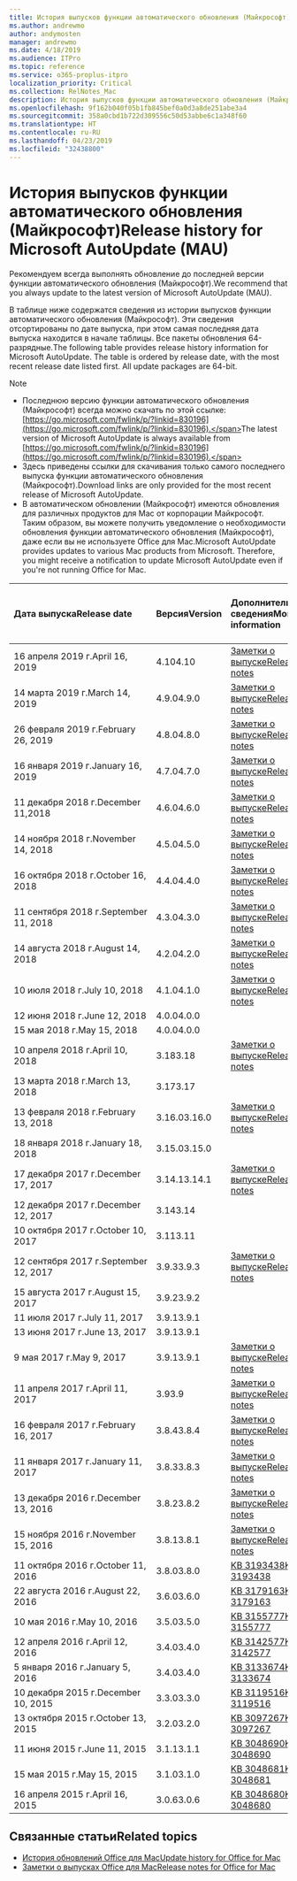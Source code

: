 ```yaml
---
title: История выпусков функции автоматического обновления (Майкрософт)
ms.author: andrewmo
author: andymosten
manager: andrewmo
ms.date: 4/18/2019
ms.audience: ITPro
ms.topic: reference
ms.service: o365-proplus-itpro
localization_priority: Critical
ms.collection: RelNotes_Mac
description: История выпусков функции автоматического обновления (Майкрософт) для ИТ-специалистов
ms.openlocfilehash: 9f162b040f05b1fb845bef0a0d3a8de251abe3a4
ms.sourcegitcommit: 358a0cbd1b722d309556c50d53abbe6c1a348f60
ms.translationtype: HT
ms.contentlocale: ru-RU
ms.lasthandoff: 04/23/2019
ms.locfileid: "32438800"
---
```

# <a name="release-history-for-microsoft-autoupdate-mau"></a><span data-ttu-id="a7768-103">История выпусков функции автоматического обновления (Майкрософт)</span><span class="sxs-lookup"><span data-stu-id="a7768-103">Release history for Microsoft AutoUpdate (MAU)</span></span>
 
<span data-ttu-id="a7768-104">Рекомендуем всегда выполнять обновление до последней версии функции автоматического обновления (Майкрософт).</span><span class="sxs-lookup"><span data-stu-id="a7768-104">We recommend that you always update to the latest version of Microsoft AutoUpdate (MAU).</span></span>

<span data-ttu-id="a7768-p101">В таблице ниже содержатся сведения из истории выпусков функции автоматического обновления (Майкрософт). Эти сведения отсортированы по дате выпуска, при этом самая последняя дата выпуска находится в начале таблицы. Все пакеты обновления 64-разрядные.</span><span class="sxs-lookup"><span data-stu-id="a7768-p101">The following table provides release history information for Microsoft AutoUpdate. The table is ordered by release date, with the most recent release date listed first. All update packages are 64-bit.</span></span>


> [!NOTE]
> - <span data-ttu-id="a7768-108">Последнюю версию функции автоматического обновления (Майкрософт) всегда можно скачать по этой ссылке: [https://go.microsoft.com/fwlink/p/?linkid=830196](https://go.microsoft.com/fwlink/p/?linkid=830196).</span><span class="sxs-lookup"><span data-stu-id="a7768-108">The latest version of Microsoft AutoUpdate is always available from [https://go.microsoft.com/fwlink/p/?linkid=830196](https://go.microsoft.com/fwlink/p/?linkid=830196).</span></span>
> - <span data-ttu-id="a7768-109">Здесь приведены ссылки для скачивания только самого последнего выпуска функции автоматического обновления (Майкрософт).</span><span class="sxs-lookup"><span data-stu-id="a7768-109">Download links are only provided for the most recent release of Microsoft AutoUpdate.</span></span>
> - <span data-ttu-id="a7768-p102">В автоматическом обновлении (Майкрософт) имеются обновления для различных продуктов для Mac от корпорации Майкрософт. Таким образом, вы можете получить уведомление о необходимости обновления функции автоматического обновления (Майкрософт), даже если вы не используете Office для Mac.</span><span class="sxs-lookup"><span data-stu-id="a7768-p102">Microsoft AutoUpdate provides updates to various Mac products from Microsoft. Therefore, you might receive a notification to update Microsoft AutoUpdate even if you're not running Office for Mac.</span></span>
  
|<span data-ttu-id="a7768-112">**Дата выпуска**</span><span class="sxs-lookup"><span data-stu-id="a7768-112">**Release date**</span></span>|<span data-ttu-id="a7768-113">**Версия**</span><span class="sxs-lookup"><span data-stu-id="a7768-113">**Version**</span></span>|<span data-ttu-id="a7768-114">**Дополнительные сведения**</span><span class="sxs-lookup"><span data-stu-id="a7768-114">**More information**</span></span>|<span data-ttu-id="a7768-115">**Ссылка для скачивания пакета обновления**</span><span class="sxs-lookup"><span data-stu-id="a7768-115">**Download link for the update package**</span></span>|
|:-----|:-----|:-----|:-----|
|<span data-ttu-id="a7768-116">16 апреля 2019 г.</span><span class="sxs-lookup"><span data-stu-id="a7768-116">April 16, 2019</span></span> <br/>|<span data-ttu-id="a7768-117">4.10</span><span class="sxs-lookup"><span data-stu-id="a7768-117">4.10</span></span> <br/> | [<span data-ttu-id="a7768-118">Заметки о выпуске</span><span class="sxs-lookup"><span data-stu-id="a7768-118">Release notes</span></span>](release-notes-office-for-mac.md#April-2019-release) <br/> |[<span data-ttu-id="a7768-119">Скачать MAU 4.10</span><span class="sxs-lookup"><span data-stu-id="a7768-119">Download MAU 4.10</span></span>](https://go.microsoft.com/fwlink/p/?linkid=830196) <br/> |
|<span data-ttu-id="a7768-120">14 марта 2019 г.</span><span class="sxs-lookup"><span data-stu-id="a7768-120">March 14, 2019</span></span> <br/>|<span data-ttu-id="a7768-121">4.9.0</span><span class="sxs-lookup"><span data-stu-id="a7768-121">4.9.0</span></span> <br/> | [<span data-ttu-id="a7768-122">Заметки о выпуске</span><span class="sxs-lookup"><span data-stu-id="a7768-122">Release notes</span></span>](release-notes-office-for-mac.md#march-2019-release) <br/> | <br/> |
|<span data-ttu-id="a7768-123">26 февраля 2019 г.</span><span class="sxs-lookup"><span data-stu-id="a7768-123">February 26, 2019</span></span> <br/>|<span data-ttu-id="a7768-124">4.8.0</span><span class="sxs-lookup"><span data-stu-id="a7768-124">4.8.0</span></span> <br/> | [<span data-ttu-id="a7768-125">Заметки о выпуске</span><span class="sxs-lookup"><span data-stu-id="a7768-125">Release notes</span></span>](release-notes-office-for-mac.md#january-2019-release) <br/> |<br/> |
|<span data-ttu-id="a7768-126">16 января 2019 г.</span><span class="sxs-lookup"><span data-stu-id="a7768-126">January 16, 2019</span></span> <br/>|<span data-ttu-id="a7768-127">4.7.0</span><span class="sxs-lookup"><span data-stu-id="a7768-127">4.7.0</span></span> <br/> | [<span data-ttu-id="a7768-128">Заметки о выпуске</span><span class="sxs-lookup"><span data-stu-id="a7768-128">Release notes</span></span>](release-notes-office-for-mac.md#january-2019-release) <br/> | |
|<span data-ttu-id="a7768-129">11 декабря 2018 г.</span><span class="sxs-lookup"><span data-stu-id="a7768-129">December 11,2018</span></span> <br/>|<span data-ttu-id="a7768-130">4.6.0</span><span class="sxs-lookup"><span data-stu-id="a7768-130">4.6.0</span></span> <br/> | [<span data-ttu-id="a7768-131">Заметки о выпуске</span><span class="sxs-lookup"><span data-stu-id="a7768-131">Release notes</span></span>](release-notes-office-for-mac.md#december-2018-release) <br/> ||
|<span data-ttu-id="a7768-132">14 ноября 2018 г.</span><span class="sxs-lookup"><span data-stu-id="a7768-132">November 14, 2018</span></span> <br/> |<span data-ttu-id="a7768-133">4.5.0</span><span class="sxs-lookup"><span data-stu-id="a7768-133">4.5.0</span></span> <br/> |[<span data-ttu-id="a7768-134">Заметки о выпуске</span><span class="sxs-lookup"><span data-stu-id="a7768-134">Release notes</span></span>](release-notes-office-for-mac.md#november-2018-release) <br/> | |
|<span data-ttu-id="a7768-135">16 октября 2018 г.</span><span class="sxs-lookup"><span data-stu-id="a7768-135">October 16, 2018</span></span> <br/> |<span data-ttu-id="a7768-136">4.4.0</span><span class="sxs-lookup"><span data-stu-id="a7768-136">4.4.0</span></span> <br/> |[<span data-ttu-id="a7768-137">Заметки о выпуске</span><span class="sxs-lookup"><span data-stu-id="a7768-137">Release notes</span></span>](release-notes-office-for-mac.md#october-2018-release) <br/> | |
|<span data-ttu-id="a7768-138">11 сентября 2018 г.</span><span class="sxs-lookup"><span data-stu-id="a7768-138">September 11, 2018</span></span>  <br/> |<span data-ttu-id="a7768-139">4.3.0</span><span class="sxs-lookup"><span data-stu-id="a7768-139">4.3.0</span></span>  <br/> |[<span data-ttu-id="a7768-140">Заметки о выпуске</span><span class="sxs-lookup"><span data-stu-id="a7768-140">Release notes</span></span>](release-notes-office-for-mac.md#september-2018-release) <br/> | |
|<span data-ttu-id="a7768-141">14 августа 2018 г.</span><span class="sxs-lookup"><span data-stu-id="a7768-141">August 14, 2018</span></span>  <br/> |<span data-ttu-id="a7768-142">4.2.0</span><span class="sxs-lookup"><span data-stu-id="a7768-142">4.2.0</span></span>  <br/> |[<span data-ttu-id="a7768-143">Заметки о выпуске</span><span class="sxs-lookup"><span data-stu-id="a7768-143">Release notes</span></span>](release-notes-office-for-mac.md#august-2018-release) <br/> | |
|<span data-ttu-id="a7768-144">10 июля 2018 г.</span><span class="sxs-lookup"><span data-stu-id="a7768-144">July 10, 2018</span></span>  <br/> |<span data-ttu-id="a7768-145">4.1.0</span><span class="sxs-lookup"><span data-stu-id="a7768-145">4.1.0</span></span>  <br/> |[<span data-ttu-id="a7768-146">Заметки о выпуске</span><span class="sxs-lookup"><span data-stu-id="a7768-146">Release notes</span></span>](release-notes-office-for-mac.md#july-2018-release) <br/> | |
|<span data-ttu-id="a7768-147">12 июня 2018 г.</span><span class="sxs-lookup"><span data-stu-id="a7768-147">June 12, 2018</span></span>  <br/> |<span data-ttu-id="a7768-148">4.0.0</span><span class="sxs-lookup"><span data-stu-id="a7768-148">4.0.0</span></span>  <br/> |||
|<span data-ttu-id="a7768-149">15 мая 2018 г.</span><span class="sxs-lookup"><span data-stu-id="a7768-149">May 15, 2018</span></span>  <br/> |<span data-ttu-id="a7768-150">4.0.0</span><span class="sxs-lookup"><span data-stu-id="a7768-150">4.0.0</span></span>  <br/> |||
|<span data-ttu-id="a7768-151">10 апреля 2018 г.</span><span class="sxs-lookup"><span data-stu-id="a7768-151">April 10, 2018</span></span>  <br/> |<span data-ttu-id="a7768-152">3.18</span><span class="sxs-lookup"><span data-stu-id="a7768-152">3.18</span></span>  <br/> |[<span data-ttu-id="a7768-153">Заметки о выпуске</span><span class="sxs-lookup"><span data-stu-id="a7768-153">Release notes</span></span>](release-notes-office-for-mac.md#april-2018-release) <br/> ||
|<span data-ttu-id="a7768-154">13 марта 2018 г.</span><span class="sxs-lookup"><span data-stu-id="a7768-154">March 13, 2018</span></span>  <br/> |<span data-ttu-id="a7768-155">3.17</span><span class="sxs-lookup"><span data-stu-id="a7768-155">3.17</span></span>  <br/> |||
|<span data-ttu-id="a7768-156">13 февраля 2018 г.</span><span class="sxs-lookup"><span data-stu-id="a7768-156">February 13, 2018</span></span>  <br/> |<span data-ttu-id="a7768-157">3.16.0</span><span class="sxs-lookup"><span data-stu-id="a7768-157">3.16.0</span></span>  <br/> |[<span data-ttu-id="a7768-158">Заметки о выпуске</span><span class="sxs-lookup"><span data-stu-id="a7768-158">Release notes</span></span>](release-notes-office-for-mac.md#february-2018-release) <br/> | <br/> |
|<span data-ttu-id="a7768-159">18 января 2018 г.</span><span class="sxs-lookup"><span data-stu-id="a7768-159">January 18, 2018</span></span>  <br/> |<span data-ttu-id="a7768-160">3.15.0</span><span class="sxs-lookup"><span data-stu-id="a7768-160">3.15.0</span></span>  <br/> |<br/> |
|<span data-ttu-id="a7768-161">17 декабря 2017 г.</span><span class="sxs-lookup"><span data-stu-id="a7768-161">December 17, 2017</span></span>  <br/> |<span data-ttu-id="a7768-162">3.14.1</span><span class="sxs-lookup"><span data-stu-id="a7768-162">3.14.1</span></span>  <br/> |[<span data-ttu-id="a7768-163">Заметки о выпуске</span><span class="sxs-lookup"><span data-stu-id="a7768-163">Release notes</span></span>](release-notes-office-for-mac.md#december-2017-release) <br/> | <br/> |
|<span data-ttu-id="a7768-164">12 декабря 2017 г.</span><span class="sxs-lookup"><span data-stu-id="a7768-164">December 12, 2017</span></span>  <br/> |<span data-ttu-id="a7768-165">3.14</span><span class="sxs-lookup"><span data-stu-id="a7768-165">3.14</span></span>  <br/> ||  <br/> |
|<span data-ttu-id="a7768-166">10 октября 2017 г.</span><span class="sxs-lookup"><span data-stu-id="a7768-166">October 10, 2017</span></span>  <br/> |<span data-ttu-id="a7768-167">3.11</span><span class="sxs-lookup"><span data-stu-id="a7768-167">3.11</span></span>  <br/> ||<br/> |
|<span data-ttu-id="a7768-168">12 сентября 2017 г.</span><span class="sxs-lookup"><span data-stu-id="a7768-168">September 12, 2017</span></span>  <br/> |<span data-ttu-id="a7768-169">3.9.3</span><span class="sxs-lookup"><span data-stu-id="a7768-169">3.9.3</span></span>  <br/> |[<span data-ttu-id="a7768-170">Заметки о выпуске</span><span class="sxs-lookup"><span data-stu-id="a7768-170">Release notes</span></span>](release-notes-office-for-mac.md#september-2017-release) <br/> |<br/> |
|<span data-ttu-id="a7768-171">15 августа 2017 г.</span><span class="sxs-lookup"><span data-stu-id="a7768-171">August 15, 2017</span></span>  <br/> |<span data-ttu-id="a7768-172">3.9.2</span><span class="sxs-lookup"><span data-stu-id="a7768-172">3.9.2</span></span>  <br/> || <br/> |
|<span data-ttu-id="a7768-173">11 июля 2017 г.</span><span class="sxs-lookup"><span data-stu-id="a7768-173">July 11, 2017</span></span>  <br/> |<span data-ttu-id="a7768-174">3.9.1</span><span class="sxs-lookup"><span data-stu-id="a7768-174">3.9.1</span></span>  <br/> || <br/> |
|<span data-ttu-id="a7768-175">13 июня 2017 г.</span><span class="sxs-lookup"><span data-stu-id="a7768-175">June 13, 2017</span></span>  <br/> |<span data-ttu-id="a7768-176">3.9.1</span><span class="sxs-lookup"><span data-stu-id="a7768-176">3.9.1</span></span>  <br/> || <br/> |
|<span data-ttu-id="a7768-177">9 мая 2017 г.</span><span class="sxs-lookup"><span data-stu-id="a7768-177">May 9, 2017</span></span>  <br/> |<span data-ttu-id="a7768-178">3.9.1</span><span class="sxs-lookup"><span data-stu-id="a7768-178">3.9.1</span></span>  <br/> |[<span data-ttu-id="a7768-179">Заметки о выпуске</span><span class="sxs-lookup"><span data-stu-id="a7768-179">Release notes</span></span>](release-notes-office-for-mac.md#may-2017-release) <br/> | <br/> |
|<span data-ttu-id="a7768-180">11 апреля 2017 г.</span><span class="sxs-lookup"><span data-stu-id="a7768-180">April 11, 2017</span></span>  <br/> |<span data-ttu-id="a7768-181">3.9</span><span class="sxs-lookup"><span data-stu-id="a7768-181">3.9</span></span>  <br/> |[<span data-ttu-id="a7768-182">Заметки о выпуске</span><span class="sxs-lookup"><span data-stu-id="a7768-182">Release notes</span></span>](release-notes-office-for-mac.md#april-2017-release) <br/> |  <br/> |
|<span data-ttu-id="a7768-183">16 февраля 2017 г.</span><span class="sxs-lookup"><span data-stu-id="a7768-183">February 16, 2017</span></span>  <br/> |<span data-ttu-id="a7768-184">3.8.4</span><span class="sxs-lookup"><span data-stu-id="a7768-184">3.8.4</span></span>  <br/> |[<span data-ttu-id="a7768-185">Заметки о выпуске</span><span class="sxs-lookup"><span data-stu-id="a7768-185">Release notes</span></span>](release-notes-office-for-mac.md#february-2017-release) <br/> | <br/> |
|<span data-ttu-id="a7768-186">11 января 2017 г.</span><span class="sxs-lookup"><span data-stu-id="a7768-186">January 11, 2017</span></span>  <br/> |<span data-ttu-id="a7768-187">3.8.3</span><span class="sxs-lookup"><span data-stu-id="a7768-187">3.8.3</span></span>  <br/> |[<span data-ttu-id="a7768-188">Заметки о выпуске</span><span class="sxs-lookup"><span data-stu-id="a7768-188">Release notes</span></span>](release-notes-office-for-mac.md#january-2017-release) <br/> | <br/> |
|<span data-ttu-id="a7768-189">13 декабря 2016 г.</span><span class="sxs-lookup"><span data-stu-id="a7768-189">December 13, 2016</span></span>  <br/> |<span data-ttu-id="a7768-190">3.8.2</span><span class="sxs-lookup"><span data-stu-id="a7768-190">3.8.2</span></span>  <br/> |[<span data-ttu-id="a7768-191">Заметки о выпуске</span><span class="sxs-lookup"><span data-stu-id="a7768-191">Release notes</span></span>](release-notes-office-for-mac.md#december-2016-release) <br/> | <br/> |
|<span data-ttu-id="a7768-192">15 ноября 2016 г.</span><span class="sxs-lookup"><span data-stu-id="a7768-192">November 15, 2016</span></span>  <br/> |<span data-ttu-id="a7768-193">3.8.1</span><span class="sxs-lookup"><span data-stu-id="a7768-193">3.8.1</span></span>  <br/> |[<span data-ttu-id="a7768-194">Заметки о выпуске</span><span class="sxs-lookup"><span data-stu-id="a7768-194">Release notes</span></span>](release-notes-office-for-mac.md#november-2016-release) <br/> | <br/> |
|<span data-ttu-id="a7768-195">11 октября 2016 г.</span><span class="sxs-lookup"><span data-stu-id="a7768-195">October 11, 2016</span></span>  <br/> |<span data-ttu-id="a7768-196">3.8.0</span><span class="sxs-lookup"><span data-stu-id="a7768-196">3.8.0</span></span>  <br/> |[<span data-ttu-id="a7768-197">KB 3193438</span><span class="sxs-lookup"><span data-stu-id="a7768-197">KB 3193438</span></span>](https://support.microsoft.com/kb/3193438) <br/> | <br/> |
|<span data-ttu-id="a7768-198">22 августа 2016 г.</span><span class="sxs-lookup"><span data-stu-id="a7768-198">August 22, 2016</span></span>  <br/> |<span data-ttu-id="a7768-199">3.6.0</span><span class="sxs-lookup"><span data-stu-id="a7768-199">3.6.0</span></span>  <br/> |[<span data-ttu-id="a7768-200">KB 3179163</span><span class="sxs-lookup"><span data-stu-id="a7768-200">KB 3179163</span></span>](https://support.microsoft.com/kb/3179163) <br/> | <br/> |
|<span data-ttu-id="a7768-201">10 мая 2016 г.</span><span class="sxs-lookup"><span data-stu-id="a7768-201">May 10, 2016</span></span>  <br/> |<span data-ttu-id="a7768-202">3.5.0</span><span class="sxs-lookup"><span data-stu-id="a7768-202">3.5.0</span></span>  <br/> |[<span data-ttu-id="a7768-203">KB 3155777</span><span class="sxs-lookup"><span data-stu-id="a7768-203">KB 3155777</span></span>](https://support.microsoft.com/kb/3155777) <br/> | <br/> |
|<span data-ttu-id="a7768-204">12 апреля 2016 г.</span><span class="sxs-lookup"><span data-stu-id="a7768-204">April 12, 2016</span></span>  <br/> |<span data-ttu-id="a7768-205">3.4.0</span><span class="sxs-lookup"><span data-stu-id="a7768-205">3.4.0</span></span>  <br/> |[<span data-ttu-id="a7768-206">KB 3142577</span><span class="sxs-lookup"><span data-stu-id="a7768-206">KB 3142577</span></span>](https://support.microsoft.com/kb/3142577) <br/> | <br/> |
|<span data-ttu-id="a7768-207">5 января 2016 г.</span><span class="sxs-lookup"><span data-stu-id="a7768-207">January 5, 2016</span></span>  <br/> |<span data-ttu-id="a7768-208">3.4.0</span><span class="sxs-lookup"><span data-stu-id="a7768-208">3.4.0</span></span>  <br/> |[<span data-ttu-id="a7768-209">KB 3133674</span><span class="sxs-lookup"><span data-stu-id="a7768-209">KB 3133674</span></span>](https://support.microsoft.com/kb/3133674) <br/> | <br/> |
|<span data-ttu-id="a7768-210">10 декабря 2015 г.</span><span class="sxs-lookup"><span data-stu-id="a7768-210">December 10, 2015</span></span>  <br/> |<span data-ttu-id="a7768-211">3.3.0</span><span class="sxs-lookup"><span data-stu-id="a7768-211">3.3.0</span></span>  <br/> |[<span data-ttu-id="a7768-212">KB 3119516</span><span class="sxs-lookup"><span data-stu-id="a7768-212">KB 3119516</span></span>](https://support.microsoft.com/kb/3119516) <br/> | <br/> |
|<span data-ttu-id="a7768-213">13 октября 2015 г.</span><span class="sxs-lookup"><span data-stu-id="a7768-213">October 13, 2015</span></span>  <br/> |<span data-ttu-id="a7768-214">3.2.0</span><span class="sxs-lookup"><span data-stu-id="a7768-214">3.2.0</span></span>  <br/> |[<span data-ttu-id="a7768-215">KB 3097267</span><span class="sxs-lookup"><span data-stu-id="a7768-215">KB 3097267</span></span>](https://support.microsoft.com/kb/3097267) <br/> | <br/> |
|<span data-ttu-id="a7768-216">11 июня 2015 г.</span><span class="sxs-lookup"><span data-stu-id="a7768-216">June 11, 2015</span></span>  <br/> |<span data-ttu-id="a7768-217">3.1.1</span><span class="sxs-lookup"><span data-stu-id="a7768-217">3.1.1</span></span>  <br/> |[<span data-ttu-id="a7768-218">KB 3048690</span><span class="sxs-lookup"><span data-stu-id="a7768-218">KB 3048690</span></span>](https://support.microsoft.com/kb/3048690) <br/> | <br/> |
|<span data-ttu-id="a7768-219">15 мая 2015 г.</span><span class="sxs-lookup"><span data-stu-id="a7768-219">May 15, 2015</span></span>  <br/> |<span data-ttu-id="a7768-220">3.1.0</span><span class="sxs-lookup"><span data-stu-id="a7768-220">3.1.0</span></span>  <br/> |[<span data-ttu-id="a7768-221">KB 3048681</span><span class="sxs-lookup"><span data-stu-id="a7768-221">KB 3048681</span></span>](https://support.microsoft.com/kb/3048681) <br/> | <br/> |
|<span data-ttu-id="a7768-222">16 апреля 2015 г.</span><span class="sxs-lookup"><span data-stu-id="a7768-222">April 16, 2015</span></span>  <br/> |<span data-ttu-id="a7768-223">3.0.6</span><span class="sxs-lookup"><span data-stu-id="a7768-223">3.0.6</span></span>  <br/> |[<span data-ttu-id="a7768-224">KB 3048680</span><span class="sxs-lookup"><span data-stu-id="a7768-224">KB 3048680</span></span>](https://support.microsoft.com/kb/3048680) <br/> | <br/> |

## <a name="related-topics"></a><span data-ttu-id="a7768-225">Связанные статьи</span><span class="sxs-lookup"><span data-stu-id="a7768-225">Related topics</span></span>

- [<span data-ttu-id="a7768-226">История обновлений Office для Mac</span><span class="sxs-lookup"><span data-stu-id="a7768-226">Update history for Office for Mac</span></span>](update-history-office-for-mac.md)
- [<span data-ttu-id="a7768-227">Заметки о выпусках Office для Mac</span><span class="sxs-lookup"><span data-stu-id="a7768-227">Release notes for Office for Mac</span></span>](release-notes-office-for-mac.md) 